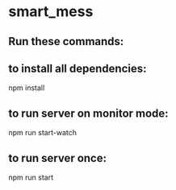 # smart_mess
## Run these commands:
## to install all dependencies:
npm install
## to run server on monitor mode:
npm run start-watch
## to run server once:
npm run start

